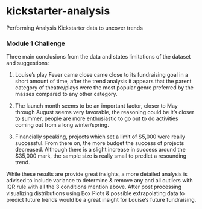 # kickstarter-analysis
Performing Analysis Kickstarter data to uncover trends
### Module 1 Challenge

Three main conclusions from the data and states limitations of the dataset and suggestions:

1)	Louise’s play Fever came close came close to its fundraising goal in a short amount of time, after the trend analysis it appears that the parent category of theatre/plays were the most popular genre preferred by the masses compared to any other category.


2)	The launch month seems to be  an important factor, closer to May through August seems very favorable, the reasoning could be it’s closer to summer, people are more enthusiastic to go out to do activities coming out from a long winter/spring.


3)	Financially speaking, projects which set a limit of $5,000 were really successful. From there on, the more budget the success of projects decreased. Although there is a slight increase in success around the $35,000 mark, the sample size is really small to predict a resounding trend.


While these results are provide great insights, a more detailed analysis is advised to include variance to determine & remove any and all outliers with IQR rule with all the 3 conditions mention above. After post processing visualizing distributions using Box Plots & possible extrapolating data to predict future trends would be a great insight  for Louise’s future fundraising. 
 

